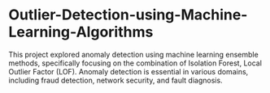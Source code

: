 # Outlier-Detection-using-Machine-Learning-Algorithms
This project explored anomaly detection using machine learning ensemble methods, specifically focusing on the combination of Isolation Forest, Local Outlier Factor (LOF). Anomaly detection is essential in various domains, including fraud detection, network security, and fault diagnosis.
